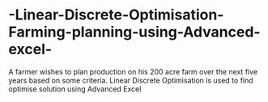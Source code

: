 # -Linear-Discrete-Optimisation-Farming-planning-using-Advanced-excel-
A farmer wishes to plan production on his 200 acre farm over the next five years based on some criteria. Linear Discrete Optimisation is used to find optimise solution using Advanced Excel
